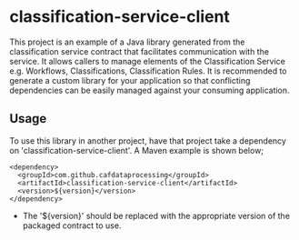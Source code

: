 # classification-service-client

This project is an example of a Java library generated from the classification service contract that facilitates communication with the service. It allows callers to manage elements of the Classification Service e.g. Workflows, Classifications, Classification Rules. It is recommended to generate a custom library for your application so that conflicting dependencies can be easily managed against your consuming application.

## Usage

To use this library in another project, have that project take a dependency on 'classification-service-client'. A Maven example is shown below;

```
<dependency>
  <groupId>com.github.cafdataprocessing</groupId>
  <artifactId>classification-service-client</artifactId>
  <version>${version}</version>
</dependency>
```

+ The '${version}' should be replaced with the appropriate version of the packaged contract to use.
